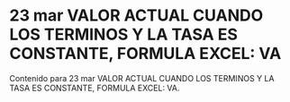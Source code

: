 # 23 mar  VALOR ACTUAL CUANDO LOS TERMINOS Y LA TASA ES CONSTANTE, FORMULA EXCEL: VA

Contenido para 23 mar  VALOR ACTUAL CUANDO LOS TERMINOS Y LA TASA ES CONSTANTE, FORMULA EXCEL: VA.